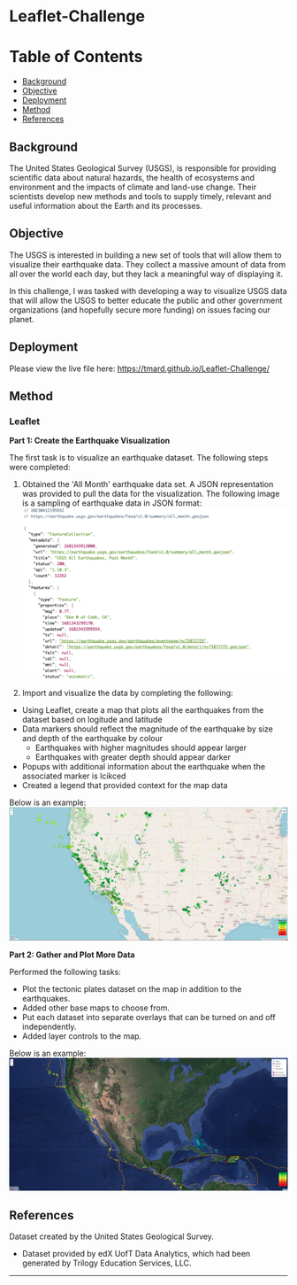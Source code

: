# Leaflet-Challenge



Table of Contents
=================

  * [Background](#background)
  * [Objective](#objective)
  * [Deployment](#deployment)
  * [Method](#method)
  * [References](#references)
  
  
  
## Background
  

The United States Geological Survey (USGS), is responsible for providing scientific data about natural hazards, the health of ecosystems and environment and the impacts of climate and land-use change. Their scientists develop new methods and tools to supply timely, relevant and useful information about the Earth and its processes.


  
## Objective
  

The USGS is interested in building a new set of tools that will allow them to visualize their earthquake data. They collect a massive amount of data from all over the world each day, but they lack a meaningful way of displaying it. 

In this challenge, I was tasked with developing a way to visualize USGS data that will allow the USGS to better educate the public and other government organizations (and hopefully secure more funding) on issues facing our planet.



## Deployment


Please view the live file here: https://tmard.github.io/Leaflet-Challenge/



## Method
### Leaflet

**Part 1: Create the Earthquake Visualization**


The first task is to visualize an earthquake dataset. The following steps were completed:

1. Obtained the 'All Month' earthquake data set. A JSON representation was provided to pull the data for the visualization. The following image is a sampling of earthquake data in JSON format:
![JSON-Earthquakes-All-Month](Images/JSON-Earthquakes-All-Month.png)  


2. Import and visualize the data by completing the following:
* Using Leaflet, create a map that plots all the earthquakes from the dataset based on logitude and latitude
* Data markers should reflect the magnitude of the earthquake by size and depth of the earthquake by colour
    * Earthquakes with higher magnitudes should appear larger
    * Earthquakes with greater depth should appear darker
* Popups with additional information about the earthquake when the associated marker is lcikced 
* Created a legend that provided context for the map data

Below is an example: 
![Monthly-Earthquake-Street-Visualization](Images/Monthly-Earthquake-Street-Visualization.png)  



**Part 2: Gather and Plot More Data**


Performed the following tasks:
* Plot the tectonic plates dataset on the map in addition to the earthquakes.
* Added other base maps to choose from.
* Put each dataset into separate overlays that can be turned on and off independently.
* Added layer controls to the map.


Below is an example:
![Monthly-Earthquakes-Satellite-TectonicPlates](Images/Monthly-Earthquakes-Satellite-TectonicPlates.png)      



## References


Dataset created by the United States Geological Survey.

* Dataset provided by edX UofT Data Analytics, which had been generated by Trilogy Education Services, LLC. 

- - -

